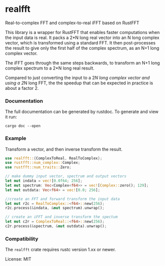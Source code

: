 # realfft

Real-to-complex FFT and complex-to-real iFFT based on RustFFT

This library is a wrapper for RustFFT that enables faster computations when the input data is real.
It packs a 2*N long real vector into an N long complex vector, which is transformed using a standard FFT.
It then post-processes the result to give only the first half of the complex spectrum, as an N+1 long complex vector.

The iFFT goes through the same steps backwards, to transform an N+1 long complex spectrum to a 2*N long real result.

Compared to just converting the input to a 2*N long complex vector and using a 2*N long FFT, the the speedup that
can be expected in practice is about a factor 2.

### Documentation

The full documentation can be generated by rustdoc. To generate and view it run:
```
cargo doc --open
```

### Example
Transform a vector, and then inverse transform the result.
```rust
use realfft::{ComplexToReal, RealToComplex};
use rustfft::num_complex::Complex;
use rustfft::num_traits::Zero;

// make dummy input vector, spectrum and output vectors
let mut indata = vec![0.0f64; 256];
let mut spectrum: Vec<Complex<f64>> = vec![Complex::zero(); 129];
let mut outdata: Vec<f64> = vec![0.0; 256];

//create an FFT and forward transform the input data
let mut r2c = RealToComplex::<f64>::new(256);
r2c.process(&indata, &mut spectrum).unwrap();

// create an iFFT and inverse transform the spectum
let mut c2r = ComplexToReal::<f64>::new(256);
c2r.process(&spectrum, &mut outdata).unwrap();
```

### Compatibility

The `realfft` crate requires rustc version 1.xx or newer.

License: MIT
